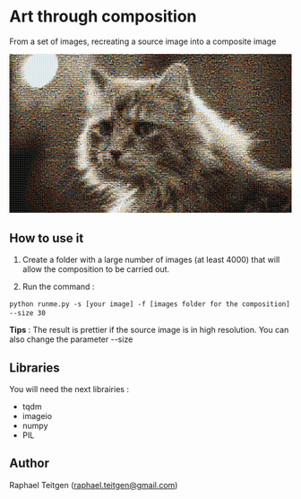 # Art through composition

From a set of images, recreating a source image into a composite image

![Demo](cat_composition.JPG)

## How to use it

1. Create a folder with a large number of images (at least 4000) that will allow the composition to be carried out.

2. Run the command :
```
python runme.py -s [your image] -f [images folder for the composition] --size 30
```
__Tips__ : The result is prettier if the source image is in high resolution. You can also change the parameter --size

## Libraries

You will need the next librairies :
- tqdm
- imageio
- numpy
- PIL

## Author
Raphael Teitgen (raphael.teitgen@gmail.com)